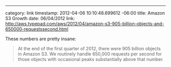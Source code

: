 --- 
category: link
timestamp: 2012-04-06 10:10:48.699612 -06:00
title: Amazon S3 Growth
date: 06/04/2012
link: http://aws.typepad.com/aws/2012/04/amazon-s3-905-billion-objects-and-650000-requestssecond.html

These numbers are pretty insane:

> At the end of the first quarter of 2012, there were 905 billion objects in Amazon S3. We routinely handle 650,000 requests per second for those objects with occasional peaks substantially above that number.
